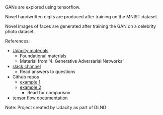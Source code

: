 GANs are explored using tensorflow.

Novel handwritten digits are produced after training on the MNIST dataset.

Novel images of faces are generated after training the GAN on a celebrity photo dataset.


References:
* [Udacity materials](https://www.udacity.com/course/deep-learning-nanodegree-foundation--nd101)
  * Foundational materials
  * Material from '4. Generative Adversarial Networks'
* [slack channel](nd101.slack.com)
  * Read answers to questions
* Github repos
  * [example 1](https://github.com/yahyadawson/DLND-project5)
  * [example 2](https://github.com/ArenaSource/dlnd-project5)
    * Read for comparison
* [tensor flow documentation](https://www.tensorflow.org/)

Note: Project created by Udacity as part of DLND